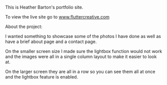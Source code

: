 This is Heather Barton's portfolio site. 

To view the live site go to www.fluttercreative.com

About the project:

I wanted something to showcase some of the photos I have done as well as have a brief about page and a contact page. 

On the smaller screen size I made sure the lightbox function would not work and the images were all in a single column layout to make it easier to look at.

On the larger screen they are all in a row so you can see them all at once and the lightbox feature is enabled. 
